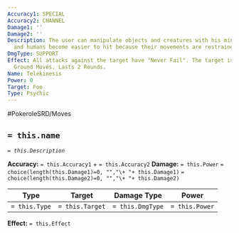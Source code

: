 ```yaml
---
Accuracy1: SPECIAL
Accuracy2: CHANNEL
Damage1: ''
Damage2: ''
Description: The user can manipulate objects and creatures with his mind. Pokemon
  and humans become easier to hit because their movements are restrained.
DmgType: SUPPORT
Effect: All attacks against the target have "Never Fail". The target is immune to
  Ground Moves. Lasts 2 Rounds.
Name: Telekinesis
Power: 0
Target: Foe
Type: Psychic
---
```


#PokeroleSRD/Moves

## `= this.name` 
*`= this.Description`*

**Accuracy:** `= this.Accuracy1` + `= this.Accuracy2`
**Damage:** `= this.Power` `= choice(length(this.Damage1)=0, "","\+ "+ this.Damage1)` `= choice(length(this.Damage2)=0, "","\+ "+ this.Damage2)`

| Type          | Target          | Damage Type          | Power          |
| ------------- | --------------- | ---------------- | -------------- |
| `= this.Type` | `= this.Target` | `= this.DmgType` | `= this.Power` | 

**Effect:** `= this.Effect`